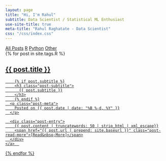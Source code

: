 ```yaml
---
layout: page
title: "Hi, I'm Rahul"
subtitle: Data Scientist / Statistical ML Enthusiast
use-site-title: true
meta-title: "Rahul Raghatate - Data Scientist"
css: "/css/index.css"
---
```



<div class="list-filters">
  <a href="/" class="list-filter filter-selected">All Posts</a>
  <a href="/r" class="list-filter">R</a>
  <a href="/python" class="list-filter">Python</a>
  <a href="/other" class="list-filter">Other</a>
</div>


<div class="posts-list">
  {% for post in site.tags.R %}
  <article>
    <a class="post-preview" href="{{ post.url | prepend: site.baseurl }}">
	    <h2 class="post-title">{{ post.title }}</h2>
	
	    {% if post.subtitle %}
	    <h3 class="post-subtitle">
	      {{ post.subtitle }}
	    </h3>
	    {% endif %}
      <p class="post-meta">
        Posted on {{ post.date | date: "%B %-d, %Y" }}
      </p>

      <div class="post-entry">
        {{ post.content | truncatewords: 50 | strip_html | xml_escape}}
        <span href="{{ post.url | prepend: site.baseurl }}" class="post-read-more">[Read&nbsp;More]</span>
      </div>
    </a>  
   </article>
  {% endfor %}
</div>
